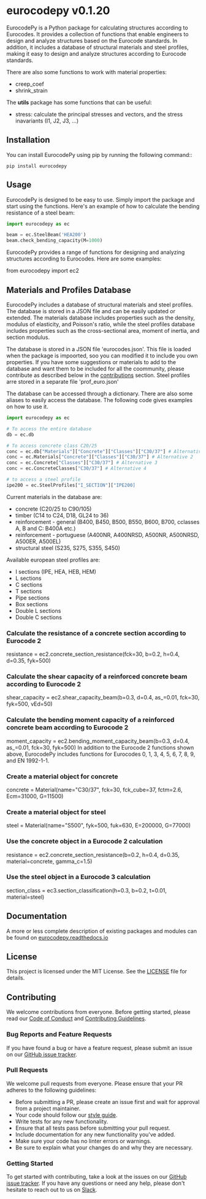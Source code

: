 # eurocodepy v0.1.20

EurocodePy is a Python package for calculating structures according to Eurocodes. It provides a collection of functions that enable engineers to design and analyze structures based on the Eurocode standards. In addition, it includes a database of structural materials and steel profiles, making it easy to design and analyze structures according to Eurocode standards.

There are also some functions to work with material properties:

* creep_coef
* shrink_strain

The **utils** package has some functions that can be useful:

* stress: calculate the principal stresses and vectors, and the stress inavariants (I1, J2, J3, ...)

## Installation

You can install EurocodePy using pip by running the following command::

```shell
pip install eurocodepy
```

## Usage

EurocodePy is designed to be easy to use. Simply import the package and start using the functions. Here's an example of how to calculate the bending resistance of a steel beam:

```python
import eurocodepy as ec

beam = ec.SteelBeam('HEA200')
beam.check_bending_capacity(M=1000)
```

EurocodePy provides a range of functions for designing and analyzing structures according to Eurocodes. Here are some examples:

from eurocodepy import ec2

## Materials and Profiles Database

EurocodePy includes a database of structural materials and steel profiles. The database is stored in a JSON file and can be easily updated or extended. The materials database includes properties such as the density, modulus of elasticity, and Poisson's ratio, while the steel profiles database includes properties such as the cross-sectional area, moment of inertia, and section modulus.

The database is stored in a JSON file 'eurocodes.json'. This file is loaded when the package is impoorted, soo you can modified it to include you own properties. If you have some suggestions or materials to add to the database and want them to be included for all the coommunity, please contribute as described below in the [contributions](#contributing)
 section. Steel profiles arre stored in a separate file 'prof_euro.json'

The database can be accessed through a dictionary. There are also some aliases to easily access the database. The following code gives examples on how to use it.

```Python
import eurocodepy as ec

# To access the entire database
db = ec.db

# To access concrete class C20/25
conc = ec.db["Materials"]["Concrete"]["Classes"]["C30/37"] # Alternative 1
conc = ec.Materials["Concrete"]["Classes"]["C30/37"] # Alternative 2
conc = ec.Concrete["Classes"]["C30/37"] # Alternative 3
conc = ec.ConcreteClasses["C30/37"] # Alternative 4

# to access a steel profile
ipe200 = ec.SteelProfiles["I_SECTION"]["IPE200]
```

Current materials in the database are:

* concrete (C20/25 to C90/105)
* timber (C14 to C24, D18, GL24 to 36)
* reinforcement - general (B400, B450, B500, B550, B600, B700, cclasses A, B and C: B400A etc.)
* reinforcement - portuguese (A400NR, A400NRSD, A500NR, A500NRSD, A500ER, A500EL)
* structural steel (S235, S275, S355, S450)

Available european steel profiles are:

* I sections (IPE, HEA, HEB, HEM)
* L sections
* C sections
* T sections
* Pipe sections
* Box sections
* Double L sections
* Double C sections

### Calculate the resistance of a concrete section according to Eurocode 2

resistance = ec2.concrete_section_resistance(fck=30, b=0.2, h=0.4, d=0.35, fyk=500)

### Calculate the shear capacity of a reinforced concrete beam according to Eurocode 2

shear_capacity = ec2.shear_capacity_beam(b=0.3, d=0.4, as_=0.01, fck=30, fyk=500, vEd=50)

### Calculate the bending moment capacity of a reinforced concrete beam according to Eurocode 2

moment_capacity = ec2.bending_moment_capacity_beam(b=0.3, d=0.4, as_=0.01, fck=30, fyk=500)
In addition to the Eurocode 2 functions shown above, EurocodePy includes functions for Eurocodes 0, 1, 3, 4, 5, 6, 7, 8, 9, and EN 1992-1-1.

### Create a material object for concrete

concrete = Material(name="C30/37", fck=30, fck_cube=37, fctm=2.6, Ecm=31000, G=11500)

### Create a material object for steel

steel = Material(name="S500", fyk=500, fuk=630, E=200000, G=77000)

### Use the concrete object in a Eurocode 2 calculation

resistance = ec2.concrete_section_resistance(b=0.2, h=0.4, d=0.35, material=concrete, gamma_c=1.5)

### Use the steel object in a Eurocode 3 calculation

section_class = ec3.section_classification(h=0.3, b=0.2, t=0.01, material=steel)

## Documentation

A more or less complete description of existing packages and modules can be found on [eurocodepy.readthedocs.io](https://eurocodepy.readthedocs.io)

## License

This project is licensed under the MIT License. See the [LICENSE](LICENSE.md) file for details.

## Contributing

We welcome contributions from everyone. Before getting started, please read our [Code of Conduct](CODE_OF_CONDUCT.md) and [Contributing Guidelines](CONTRIBUTING.md).

### Bug Reports and Feature Requests

If you have found a bug or have a feature request, please submit an issue on our [GitHub issue tracker](https://github.com/pcachim/eurocodepy/issues).

### Pull Requests

We welcome pull requests from everyone. Please ensure that your PR adheres to the following guidelines:

* Before submitting a PR, please create an issue first and wait for approval from a project maintainer.
* Your code should follow our [style guide](STYLE_GUIDE.md).
* Write tests for any new functionality.
* Ensure that all tests pass before submitting your pull request.
* Include documentation for any new functionality you've added.
* Make sure your code has no linter errors or warnings.
* Be sure to explain what your changes do and why they are necessary.

### Getting Started

To get started with contributing, take a look at the issues on our [GitHub issue tracker](https://github.com/pcachim/eurocodepy/issues). If you have any questions or need any help, please don't hesitate to reach out to us on [Slack](https://yourproject.slack.com).
